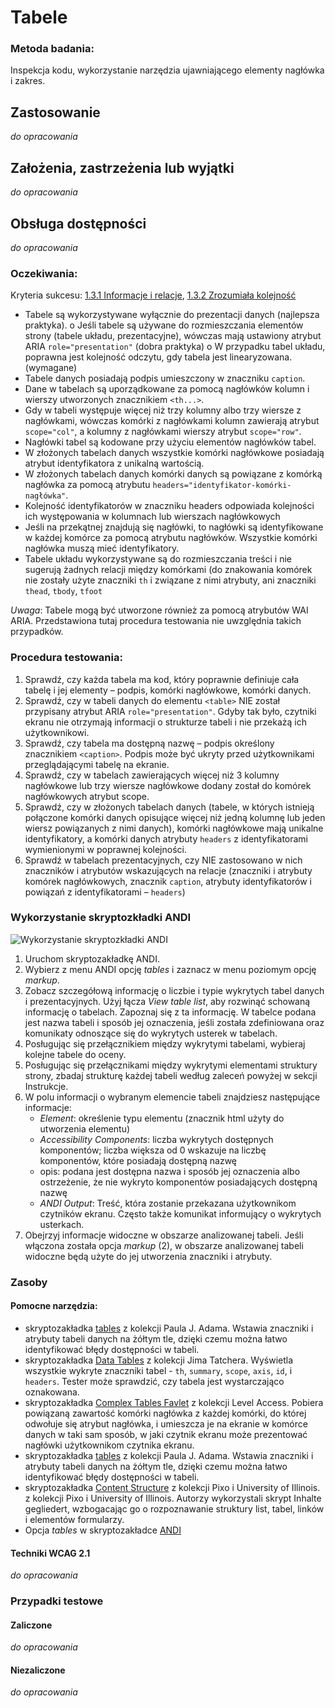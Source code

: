 # Tabele

### Metoda badania: 
Inspekcja kodu, wykorzystanie narzędzia ujawniającego elementy nagłówka i zakres.

## Zastosowanie
_do opracowania_
## Założenia, zastrzeżenia lub wyjątki
_do opracowania_

## Obsługa dostępności
_do opracowania_

### Oczekiwania:
Kryteria sukcesu: [1.3.1 Informacje i relacje](https://wcag.lepszyweb.pl/#info-and-relationships), [1.3.2 Zrozumiała kolejność](https://wcag.lepszyweb.pl/#meaningful-sequence)
-	Tabele są wykorzystywane wyłącznie do prezentacji danych (najlepsza praktyka).
o	Jeśli tabele są używane do rozmieszczania elementów strony (tabele układu, prezentacyjne), wówczas mają ustawiony atrybut ARIA `role="presentation"` (dobra praktyka)
o	W przypadku tabel układu, poprawna jest kolejność odczytu, gdy tabela jest linearyzowana. (wymagane)
-	Tabele danych posiadają podpis umieszczony w znaczniku `caption`.
-	Dane w tabelach są uporządkowane za pomocą nagłówków kolumn i wierszy utworzonych znacznikiem `<th...>`. 
-	Gdy w tabeli występuje więcej niż trzy kolumny albo trzy wiersze z nagłówkami, wówczas komórki z nagłówkami kolumn zawierają atrybut `scope="col"`, a kolumny z nagłówkami wierszy atrybut `scope="row"`.
-	Nagłówki tabel są kodowane przy użyciu elementów nagłówków tabel.
-	W złożonych tabelach danych wszystkie komórki nagłówkowe posiadają atrybut identyfikatora z unikalną wartością. 
-	W złożonych tabelach danych komórki danych są powiązane z komórką nagłówka za pomocą atrybutu `headers="identyfikator-komórki-nagłówka"`. 
-	Kolejność identyfikatorów w znaczniku headers odpowiada kolejności ich występowania w kolumnach lub wierszach nagłówkowych
-	Jeśli na przekątnej znajdują się nagłówki, to nagłówki są identyfikowane w każdej komórce za pomocą atrybutu nagłówków. Wszystkie komórki nagłówka muszą mieć identyfikatory.
-	Tabele układu wykorzystywane są do rozmieszczania treści i nie sugerują żadnych relacji między komórkami (do znakowania komórek nie zostały użyte znaczniki `th` i związane z nimi atrybuty, ani znaczniki `thead`, `tbody`, `tfoot`  

*Uwaga*: Tabele mogą być utworzone również za pomocą atrybutów WAI ARIA. Przedstawiona tutaj  procedura testowania nie uwzględnia takich przypadków. 

### Procedura testowania:
1.	Sprawdź, czy każda tabela ma kod, który poprawnie definiuje cała tabelę i jej elementy – podpis, komórki nagłówkowe, komórki danych.  
2.	Sprawdź, czy w tabeli danych do elementu `<table>` NIE został przypisany atrybut ARIA `role="presentation"`. Gdyby tak było, czytniki ekranu nie otrzymają informacji o strukturze tabeli i nie przekażą ich użytkownikowi.
3.	Sprawdź, czy tabela ma dostępną nazwę – podpis określony znacznikiem `<caption>`. Podpis może być ukryty przed użytkownikami przeglądającymi tabelę na ekranie.
4.	Sprawdź, czy w tabelach zawierających więcej niż 3 kolumny nagłówkowe lub trzy wiersze nagłówkowe dodany został do komórek nagłówkowych atrybut scope.
5.	Sprawdź, czy w złożonych tabelach danych (tabele, w których istnieją połączone komórki danych opisujące więcej niż jedną kolumnę lub jeden wiersz powiązanych z nimi danych), komórki nagłówkowe mają unikalne identyfikatory, a komórki danych atrybuty `headers` z identyfikatorami wymienionymi w poprawnej kolejności.
6.	Sprawdź w tabelach prezentacyjnych, czy NIE zastosowano w nich znaczników i atrybutów wskazujących na relacje (znaczniki i atrybuty  komórek nagłówkowych, znacznik `caption`, atrybuty identyfikatorów i powiązań z identyfikatorami – `headers`)      

### Wykorzystanie skryptozkładki ANDI
![Wykorzystanie skryptozkładki ANDI](/img/andi-tabela.png) 
1.	Uruchom skryptozakładkę ANDI. 
2.	Wybierz z menu ANDI opcję *tables* i zaznacz w menu poziomym opcję *markup*. 
3.	Zobacz szczegółową informację o liczbie i typie wykrytych tabel danych i prezentacyjnych. Użyj łącza *View table list*, aby rozwinąć schowaną informację o tabelach. Zapoznaj się z ta informację. W tabelce podana jest nazwa tabeli i sposób jej oznaczenia, jeśli została zdefiniowana  oraz komunikaty odnoszące się do wykrytych usterek w tabelach.   
4.	Posługując się przełącznikiem między wykrytymi tabelami, wybieraj kolejne tabele do oceny.
5.	Posługując się przełącznikami między wykrytymi elementami struktury strony, zbadaj strukturę każdej tabeli według zaleceń powyżej w sekcji Instrukcje.   
6.	W polu informacji o wybranym elemencie tabeli znajdziesz następujące informacje:
    - *Element*: określenie typu elementu (znacznik html użyty do utworzenia elementu)
    - *Accessibility Components*: liczba wykrytych dostępnych komponentów; liczba większa od 0 wskazuje na liczbę komponentów, które posiadają dostępną nazwę
    - opis: podana jest dostępna nazwa i sposób jej oznaczenia albo ostrzeżenie, że nie wykryto komponentów posiadających dostępną nazwę
    - *ANDI Output*: Treść, która zostanie przekazana użytkownikom czytników ekranu. Często także komunikat informujący o wykrytych usterkach. 
7.	Obejrzyj informacje widoczne w obszarze analizowanej tabeli. Jeśli włączona została opcja *markup* (2), w obszarze analizowanej tabeli widoczne będą użyte do jej utworzenia znaczniki i atrybuty.           

### Zasoby

#### Pomocne narzędzia:
-	skryptozakładka [tables](http://pauljadam.com/bookmarklets/index.html) z kolekcji Paula J. Adama. Wstawia znaczniki i atrybuty tabeli danych na żółtym tle, dzięki czemu można łatwo identyfikować błędy dostępności w tabeli.
-	skryptozakładka [Data Tables](https://jimthatcher.com/favelets/) z kolekcji Jima Tatchera. Wyświetla wszystkie wykryte znaczniki tabel - `th`, `summary`, `scope`, `axis`, `id`, i `headers`. Tester może sprawdzić, czy tabela jest wystarczająco oznakowana.
-	skryptozakładka [Complex Tables Favlet](https://labs.levelaccess.com/index.php/Category:Favlet) z kolekcji Level Access. Pobiera powiązaną zawartość komórki nagłówka z każdej komórki, do której odwołuje się atrybut nagłówka, i umieszcza je na ekranie w komórce danych w taki sam sposób, w jaki czytnik ekranu może prezentować nagłówki użytkownikom czytnika ekranu.
-	skryptozakładka [tables](http://pauljadam.com/bookmarklets/index.html) z kolekcji Paula J. Adama. Wstawia znaczniki i atrybuty tabeli danych na żółtym tle, dzięki czemu można łatwo identyfikować błędy dostępności w tabeli.
-	skryptozakładka [Content Structure](https://accessibility-bookmarklets.org/install.html) z kolekcji Pixo i University of Illinois. z kolekcji Pixo i University of Illinois. Autorzy wykorzystali skrypt Inhalte gegliedert, wzbogacając go o rozpoznawanie struktury list, tabel, linków i elementów formularzy.
-	Opcja *tables* w skryptozakładce [ANDI](https://www.ssa.gov/accessibility/andi/help/install.html) 

#### Techniki WCAG 2.1
_do opracowania_

### Przypadki testowe

#### Zaliczone
_do opracowania_

#### Niezaliczone
_do opracowania_ 

